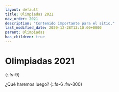 ```yaml
---
layout: default
title: Olimpiadas 2021
nav_order: 2021
description: "Contenido importante para el sitio."
last_modified_date: 2020-12-28T13:10:00+0000
parent: Olimpiadas
has_children: true
---
```


# Olimpiadas <span class="deg-sitio deg-sitio-texto"> 2021</span><i class="jpa-anim-rel-nerd_face jpa-2em"></i>
{:.fs-9}

¿Qué haremos luego?
{:.fs-6 .fw-300}